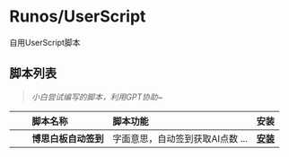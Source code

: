# Runos/UserScript

自用UserScript脚本

## 脚本列表
> _小白尝试编写的脚本，利用GPT协助~_  

|  | 脚本名称 | 脚本功能 | 安装 |
| :----: | :---- | :---- | :----: |
| [<img src="https://i.loli.net/2021/03/30/ULV9XunaHesqGIR.png" height="16px" />](https://github.com/XIU2) |  **博思白板自动签到** | 字面意思，自动签到获取AI点数 ... | **[安装](https://greasyfork.org/zh-CN/scripts/474533)** |
